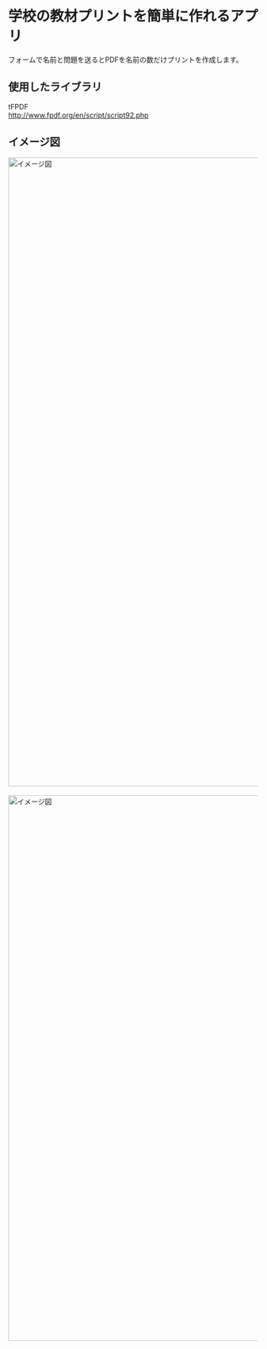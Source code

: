 # 学校の教材プリントを簡単に作れるアプリ
フォームで名前と問題を送るとPDFを名前の数だけプリントを作成します。
  
## 使用したライブラリ
tFPDF  
http://www.fpdf.org/en/script/script92.php
  
## イメージ図
<img width="1268" alt="イメージ図" src="https://user-images.githubusercontent.com/63177307/116836055-1d827b00-ac00-11eb-818f-eebc1cc68422.png">　　


<img width="1100" alt="イメージ図" src="https://user-images.githubusercontent.com/63177307/116836033-09d71480-ac00-11eb-922d-ce6a0ba56bce.jpeg">
